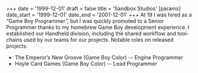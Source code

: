 +++
date = '1999-12-01'
draft = false
title = 'Sandbox Studios'
[params]
  date_start = '1999-12-01'
  date_end = '2001-12-01'
+++
At 19 I was hired as a “Game Boy Programmer”, but I was
quickly promoted to a Senior Programmer thanks to my
homebrew Game Boy development experience. I established
our Handheld division, including the shared workflow and tool-
chains used by our teams for our projects.
Notable roles on released projects:


* The Emperor’s New Groove (Game Boy Color) -- Engine Programmer
* Hoyle Card Games (Game Boy Color) -- Lead Programmer